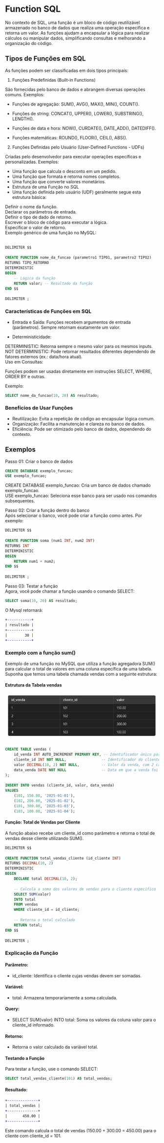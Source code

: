 # Function SQL

No contexto de SQL, uma função é um bloco de código reutilizável armazenado no banco de dados que realiza uma operação específica e retorna um valor. As funções ajudam a encapsular a lógica para realizar cálculos ou manipular dados, simplificando consultas e melhorando a organização do código.

## Tipos de Funções em SQL

As funções podem ser classificadas em dois tipos principais:

1. Funções Predefinidas (Built-in Functions)

São fornecidas pelo banco de dados e abrangem diversas operações comuns. Exemplos:

- Funções de agregação:
SUM(), AVG(), MAX(), MIN(), COUNT().

- Funções de string:
CONCAT(), UPPER(), LOWER(), SUBSTRING(), LENGTH().

- Funções de data e hora:
NOW(), CURDATE(), DATE_ADD(), DATEDIFF().

- Funções matemáticas:
ROUND(), FLOOR(), CEIL(), ABS().

2. Funções Definidas pelo Usuário (User-Defined Functions - UDFs)

Criadas pelo desenvolvedor para executar operações específicas e personalizadas. Exemplos:

- Uma função que calcula o desconto em um pedido.
- Uma função que formata e retorna nomes completos.
- Uma função que converte valores monetários.
- Estrutura de uma Função no SQL
- Uma função definida pelo usuário (UDF) geralmente segue esta estrutura básica:

Definir o nome da função.<br>
Declarar os parâmetros de entrada.<br>
Definir o tipo de dado de retorno.<br>
Escrever o bloco de código para executar a lógica.<br>
Especificar o valor de retorno.<br>
Exemplo genérico de uma função no MySQL:

````sql

DELIMITER $$

CREATE FUNCTION nome_da_funcao (parametro1 TIPO1, parametro2 TIPO2)
RETURNS TIPO_RETORNO
DETERMINISTIC
BEGIN
    -- Lógica da função
    RETURN valor; -- Resultado da função
END $$

DELIMITER ;

````

### Características de Funções em SQL

- Entrada e Saída: Funções recebem argumentos de entrada (parâmetros). Sempre retornam exatamente um valor.

- Deterministicidade:

DETERMINISTIC: Retorna sempre o mesmo valor para os mesmos inputs.<br>
NOT DETERMINISTIC: Pode retornar resultados diferentes dependendo de fatores externos (ex.: data/hora atual).<br>
Uso em Consultas:

Funções podem ser usadas diretamente em instruções SELECT, WHERE, ORDER BY e outras.

Exemplo:

````sql
SELECT nome_da_funcao(10, 20) AS resultado;
````

### Benefícios de Usar Funções

- Reutilização: Evita a repetição de código ao encapsular lógica comum.
- Organização: Facilita a manutenção e clareza no banco de dados.
- Eficiência: Pode ser otimizado pelo banco de dados, dependendo do contexto.

## Exemplos

Passo 01: Criar o banco de dados

````sql
CREATE DATABASE exemplo_funcao;
USE exemplo_funcao;
````

CREATE DATABASE exemplo_funcao: Cria um banco de dados chamado exemplo_funcao.<br>
USE exemplo_funcao: Seleciona esse banco para ser usado nos comandos subsequentes.

Passo 02: Criar a função dentro do banco <br>
Após selecionar o banco, você pode criar a função como antes. Por exemplo:

````sql
DELIMITER $$

CREATE FUNCTION soma (num1 INT, num2 INT)
RETURNS INT
DETERMINISTIC
BEGIN
    RETURN num1 + num2;
END $$

DELIMITER ;
````

Passo 03: Testar a função<br>
Agora, você pode chamar a função usando o comando SELECT:

````sql
SELECT soma(10, 20) AS resultado;
````

O Mysql retornará:

````diff
+-----------+
| resultado |
+-----------+
|        30 |
+-----------+
````

### Exemplo com a função sum()

Exemplo de uma função no MySQL que utiliza a função agregadora SUM() para calcular o total de valores em uma coluna específica de uma tabela. Suponha que temos uma tabela chamada vendas com a seguinte estrutura:

#### Estrutura da Tabela vendas

![Tabela vendas](assets/function%20png.png)

````sql
CREATE TABLE vendas (
    id_venda INT AUTO_INCREMENT PRIMARY KEY, -- Identificador único para cada venda
    cliente_id INT NOT NULL,                -- Identificador do cliente (relacionamento)
    valor DECIMAL(10, 2) NOT NULL,          -- Valor da venda, com 2 casas decimais
    data_venda DATE NOT NULL                -- Data em que a venda foi realizada
);

INSERT INTO vendas (cliente_id, valor, data_venda)
VALUES
    (101, 150.00, '2025-01-01'),
    (102, 200.00, '2025-01-02'),
    (101, 300.00, '2025-01-03'),
    (103, 100.00, '2025-01-04');
````

#### Função: Total de Vendas por Cliente

A função abaixo recebe um cliente_id como parâmetro e retorna o total de vendas desse cliente utilizando SUM().

````sql
DELIMITER $$

CREATE FUNCTION total_vendas_cliente (id_cliente INT)
RETURNS DECIMAL(10, 2)
DETERMINISTIC
BEGIN
    DECLARE total DECIMAL(10, 2);

    -- Calcula a soma dos valores de vendas para o cliente específico
    SELECT SUM(valor) 
    INTO total
    FROM vendas
    WHERE cliente_id = id_cliente;

    -- Retorna o total calculado
    RETURN total;
END $$

DELIMITER ;
````

### Explicação da Função

#### Parâmetro:

- id_cliente: Identifica o cliente cujas vendas devem ser somadas.

#### Variável:

- total: Armazena temporariamente a soma calculada.

#### Query:

- SELECT SUM(valor) INTO total: Soma os valores da coluna valor para o cliente_id informado.

#### Retorno:

- Retorna o valor calculado da variável total.

#### Testando a Função

Para testar a função, use o comando SELECT:

````sql
SELECT total_vendas_cliente(101) AS total_vendas;
````

#### Resultado:

````diff
+--------------+
| total_vendas |
+--------------+
|       450.00 |
+--------------+
````

Este comando calcula o total de vendas (150.00 + 300.00 = 450.00) para o cliente com cliente_id = 101.


